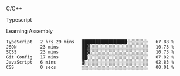 <p>C/C++</p>
<p> Typescript</p>
<p>Learning Assembly</p>

<!--START_SECTION:waka-->

```text
TypeScript   2 hrs 29 mins   █████████████████░░░░░░░░   67.88 %
JSON         23 mins         ██▓░░░░░░░░░░░░░░░░░░░░░░   10.73 %
SCSS         23 mins         ██▓░░░░░░░░░░░░░░░░░░░░░░   10.73 %
Git Config   17 mins         ██░░░░░░░░░░░░░░░░░░░░░░░   07.82 %
JavaScript   6 mins          ▓░░░░░░░░░░░░░░░░░░░░░░░░   02.83 %
CSS          0 secs          ░░░░░░░░░░░░░░░░░░░░░░░░░   00.01 %
```

<!--END_SECTION:waka-->
